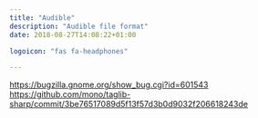 ```yaml
---
title: "Audible"
description: "Audible file format"
date: 2018-08-27T14:08:22+01:00

logoicon: "fas fa-headphones"

---
```


https://bugzilla.gnome.org/show_bug.cgi?id=601543
https://github.com/mono/taglib-sharp/commit/3be76517089d5f13f57d3b0d9032f206618243de